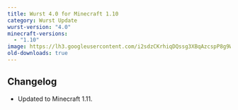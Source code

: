 ```yaml
---
title: Wurst 4.0 for Minecraft 1.10
category: Wurst Update
wurst-version: "4.0"
minecraft-versions:
  - "1.10"
image: https://lh3.googleusercontent.com/i2sdzCKrhiqDQssg3XBqAzcspP8g9WYqFWjfPumQgjSd_kqy0JIGrE8abgQw7kdGoCPSeAQ6uyMEJnJ49eudtY9pOke3XnL4GoAFZZZk3ZEMqM9q_3XDwR79VVUTxs3YqcIHw2K6pKNJWQI9k-k4ptTmOQbsca_8MdLSfEJbcIF1_1dlUWly64GvjdkTIscjEspCO_X2LFP93TWcufSiivcx5ShQDhRRm7lNX8M_fDOxEww1E8UMdd9CivBEMuf6mMBAF4cXl-Qr6-8gV7PrLUttd7olHHm42F9Azz9QUeF3eBAXTt0O6iaxPbNDRNEegyFX2v9-qB2hqtdEIvyn_k6PgppE4aeZFl7-ub1Jy--WO38ox-I-6TB3uHxN3I9VjjR3G5LrnOey30LVnrSLms2uABwjxTUbC1VIdZwdujaGghBwQbFyfNojznarFceNXYkOg6s5RjJCPlBN_n5QyQyL0_pIH0Z4krCOl7xo0-ToxWvJ2BuxSaD21fq3OWy1qPfko_fGBfkbHL4-vNsiohH9Dgl8ZRo4hD3Hl1Vobry4WFzFJSuj5JN-Xl8ZiT7XwfN7j0M6LbuV6D10y5GnVRl0hCzec7FVqSpdtdTye-HKxU4T=w1280-h720-no
old-downloads: true
---
```

## Changelog

- Updated to Minecraft 1.11.
